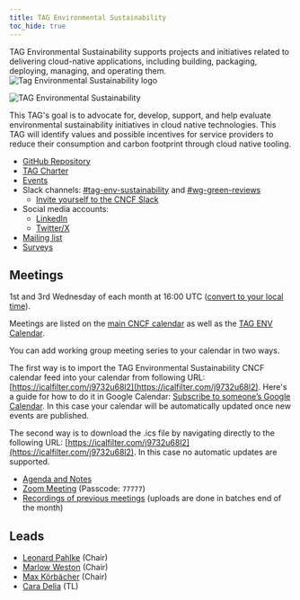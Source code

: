 ```yaml
---
title: TAG Environmental Sustainability
toc_hide: true
---
```


<div class="row mt-5 mb-3">
    <div class="col-lg-6">
        <div class="lead">
        TAG Environmental Sustainability supports projects and initiatives related to delivering
        cloud-native applications, including building, packaging, deploying,
        managing, and operating them.
        </div>
    </div>
    <div class="col-lg-6">
        <img src="/images/tag-environmental-sustainability_color.svg" alt="Tag Environmental Sustainability logo" style="max-width: 300px;">
    </div>
</div>

<p class="mt-5 mb-5"><img src="/images/tag-env-sustainability-header.png" alt="TAG Environmental Sustainability"></p>

This TAG's goal is to advocate for, develop, support, and help evaluate environmental sustainability initiatives in cloud native technologies. This TAG will identify values and possible incentives for service providers to reduce their consumption and carbon footprint through cloud native tooling.

- [GitHub Repository](https://github.com/cncf/tag-env-sustainability)
- [TAG Charter](https://github.com/cncf/tag-env-sustainability/blob/main/charter.md)
- [Events](https://tag-env-sustainability.cncf.io/events/)
- Slack channels: [#tag-env-sustainability](https://cloud-native.slack.com/archives/C03F270PDU6) and [#wg-green-reviews](https://cloud-native.slack.com/archives/C060EDHN431)
  - [Invite yourself to the CNCF Slack](https://slack.cncf.io/)
- Social media accounts:
  - [LinkedIn](https://www.linkedin.com/company/cncf-tag-environmental-sustainability)
  - [Twitter/X](https://twitter.com/CNCFEnvTAG)
- [Mailing list](https://lists.cncf.io/g/cncf-tag-env-sustainability/topics)
- [Surveys](https://github.com/cncf/tag-env-sustainability/tree/main/surveys)

## Meetings

1st and 3rd Wednesday of each month at 16:00 UTC ([convert to your local
time](https://dateful.com/convert/utc?t=16)).

Meetings are listed on the [main CNCF calendar](https://www.cncf.io/calendar/)
as well as the [TAG ENV Calendar](https://tockify.com/cncf.public.events/monthly?search=TAG%20Environmental%20Sustainability).

You can add working group meeting series to your calendar in two ways.

The first way is to import the TAG Environmental Sustainability CNCF calendar feed into your calendar from following URL: [https://icalfilter.com/j9732u68l2](https://icalfilter.com/j9732u68l2). Here's a guide for how to do it in Google Calendar: [Subscribe to someone’s Google Calendar](https://support.google.com/calendar/answer/37100?hl=en&co=GENIE.Platform%3DDesktop). In this case your calendar will be automatically updated once new events are published.

The second way is to download the .ics file by navigating directly to the following URL: [https://icalfilter.com/j9732u68l2](https://icalfilter.com/j9732u68l2). In this case no automatic updates are supported.

* [Agenda and Notes](https://bit.ly/cncf-tag-env-meeting-notes)
* [Zoom Meeting](https://zoom.us/my/cncftagenvsustainability) (Passcode: `77777`)
* [Recordings of previous meetings](https://www.youtube.com/@CNCFEnvTAG/playlists) (uploads are done in batches end of the month)

## Leads

- [Leonard Pahlke](https://github.com/leonardpahlke) (Chair)
- [Marlow Weston](https://github.com/catblade) (Chair)
- [Max Körbächer](https://github.com/mkorbi) (Chair)
- [Cara Delia](https://github.com/caradelia) (TL)
